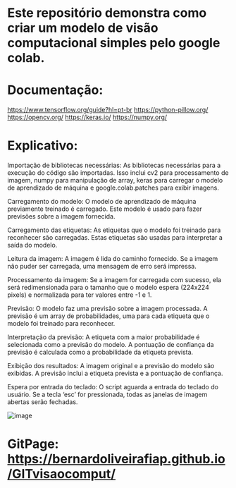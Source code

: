 # Este repositório demonstra como criar um modelo de visão computacional simples pelo google colab.

# Documentação:
https://www.tensorflow.org/guide?hl=pt-br
https://python-pillow.org/
https://opencv.org/
https://keras.io/
https://numpy.org/

# Explicativo:
Importação de bibliotecas necessárias: As bibliotecas necessárias para a execução do código são importadas. Isso inclui cv2 para processamento de imagem, numpy para manipulação de array, keras para carregar o modelo de aprendizado de máquina e google.colab.patches para exibir imagens.

Carregamento do modelo: O modelo de aprendizado de máquina previamente treinado é carregado. Este modelo é usado para fazer previsões sobre a imagem fornecida.

Carregamento das etiquetas: As etiquetas que o modelo foi treinado para reconhecer são carregadas. Estas etiquetas são usadas para interpretar a saída do modelo.

Leitura da imagem: A imagem é lida do caminho fornecido. Se a imagem não puder ser carregada, uma mensagem de erro será impressa.

Processamento da imagem: Se a imagem for carregada com sucesso, ela será redimensionada para o tamanho que o modelo espera (224x224 pixels) e normalizada para ter valores entre -1 e 1.

Previsão: O modelo faz uma previsão sobre a imagem processada. A previsão é um array de probabilidades, uma para cada etiqueta que o modelo foi treinado para reconhecer.

Interpretação da previsão: A etiqueta com a maior probabilidade é selecionada como a previsão do modelo. A pontuação de confiança da previsão é calculada como a probabilidade da etiqueta prevista.

Exibição dos resultados: A imagem original e a previsão do modelo são exibidas. A previsão inclui a etiqueta prevista e a pontuação de confiança.

Espera por entrada do teclado: O script aguarda a entrada do teclado do usuário. Se a tecla ‘esc’ for pressionada, todas as janelas de imagem abertas serão fechadas.

![image](https://github.com/BernardoliveiraFiap/Visao_Computacional/assets/126569987/48c02f6e-93f1-4eb6-8876-5edeae09cee0)



# GitPage: https://bernardoliveirafiap.github.io/GITvisaocomput/
